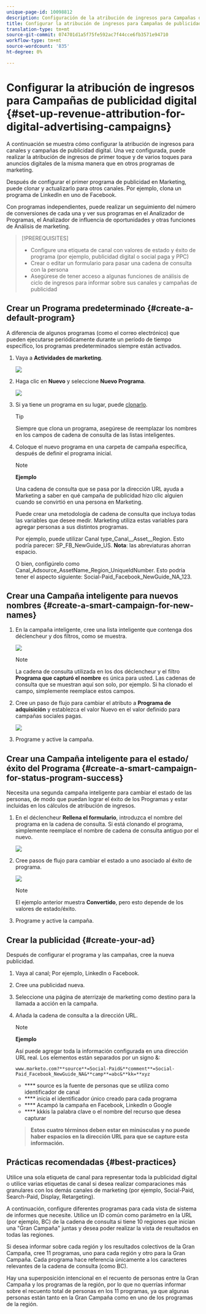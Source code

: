```yaml
---
unique-page-id: 10098812
description: Configuración de la atribución de ingresos para Campañas de publicidad digital - Documentos de marketing - Documentación del producto
title: Configurar la atribución de ingresos para Campañas de publicidad digital
translation-type: tm+mt
source-git-commit: 074701d1a5f75fe592ac7f44cce6fb3571e94710
workflow-type: tm+mt
source-wordcount: '835'
ht-degree: 0%

---
```



# Configurar la atribución de ingresos para Campañas de publicidad digital {#set-up-revenue-attribution-for-digital-advertising-campaigns}

A continuación se muestra cómo configurar la atribución de ingresos para canales y campañas de publicidad digital. Una vez configurada, puede realizar la atribución de ingresos de primer toque y de varios toques para anuncios digitales de la misma manera que en otros programas de marketing.

Después de configurar el primer programa de publicidad en Marketing, puede clonar y actualizarlo para otros canales. Por ejemplo, clona un programa de LinkedIn en uno de Facebook.

Con programas independientes, puede realizar un seguimiento del número de conversiones de cada una y ver sus programas en el Analizador de Programas, el Analizador de influencia de oportunidades y otras funciones de Análisis de marketing.

>[!PREREQUISITES]
>
>* Configure una etiqueta de canal con valores de estado y éxito de programa (por ejemplo, publicidad digital o social paga y PPC)
>* Crear o editar un formulario para pasar una cadena de consulta con la persona
>* Asegúrese de tener acceso a algunas funciones de análisis de ciclo de ingresos para informar sobre sus canales y campañas de publicidad


## Crear un Programa predeterminado {#create-a-default-program}

A diferencia de algunos programas (como el correo electrónico) que pueden ejecutarse periódicamente durante un período de tiempo específico, los programas predeterminados siempre están activados.

1. Vaya a **Actividades de marketing**.

   ![](assets/login-marketing-activities-5.png)

1. Haga clic en **Nuevo** y seleccione **Nuevo Programa**.

   ![](assets/image2016-3-14-15-52-0.png)

1. Si ya tiene un programa en su lugar, puede [clonarlo](/help/marketo/product-docs/core-marketo-concepts/programs/working-with-programs/clone-a-program.md).

   >[!TIP]
   >
   >Siempre que clona un programa, asegúrese de reemplazar los nombres en los campos de cadena de consulta de las listas inteligentes.

1. Coloque el nuevo programa en una carpeta de campaña específica, después de definir el programa inicial.

   >[!NOTE]
   >
   >**Ejemplo**
   >
   >Una cadena de consulta que se pasa por la dirección URL ayuda a Marketing a saber en qué campaña de publicidad hizo clic alguien cuando se convirtió en una persona en Marketing.
   >
   >Puede crear una metodología de cadena de consulta que incluya todas las variables que desee medir. Marketing utiliza estas variables para agregar personas a sus distintos programas.
   >
   >Por ejemplo, puede utilizar Canal type_Canal__Asset__Region. Esto podría parecer: SP_FB_NewGuide_US. **Nota**: las abreviaturas ahorran espacio.
   >
   >O bien, configúrelo como Canal_Adsource_AssetName_Region_UniqueIdNumber. Esto podría tener el aspecto siguiente: Social-Paid_Facebook_NewGuide_NA_123.

## Crear una Campaña inteligente para nuevos nombres {#create-a-smart-campaign-for-new-names}

1. En la campaña inteligente, cree una lista inteligente que contenga dos déclencheur y dos filtros, como se muestra.

   ![](assets/image2016-3-23-13-3a59-3a24.png)

   >[!NOTE]
   >
   >La cadena de consulta utilizada en los dos déclencheur y el filtro **Programa que capturó el nombre** es única para usted. Las cadenas de consulta que se muestran aquí son solo, por ejemplo. Si ha clonado el campo, simplemente reemplace estos campos.

1. Cree un paso de flujo para cambiar el atributo a **Programa de adquisición** y establezca el valor Nuevo en el valor definido para campañas sociales pagas.

   ![](assets/image2016-3-14-14-3a58-3a6.png)

1. Programe y active la campaña.

## Crear una Campaña inteligente para el estado/éxito del Programa {#create-a-smart-campaign-for-status-program-success}

Necesita una segunda campaña inteligente para cambiar el estado de las personas, de modo que puedan lograr el éxito de los Programas y estar incluidas en los cálculos de atribución de ingresos.

1. En el déclencheur **Rellena el formulario**, introduzca el nombre del programa en la cadena de consulta. Si está clonando el programa, simplemente reemplace el nombre de cadena de consulta antiguo por el nuevo.

   ![](assets/image2016-3-23-14-3a7-3a20.png)

1. Cree pasos de flujo para cambiar el estado a uno asociado al éxito de programa.

   ![](assets/image2016-3-14-15-3a9-3a29.png)

   >[!NOTE]
   >
   >El ejemplo anterior muestra **Convertido**, pero esto depende de los valores de estado/éxito.

1. Programe y active la campaña.

## Crear la publicidad {#create-your-ad}

Después de configurar el programa y las campañas, cree la nueva publicidad.

1. Vaya al canal; Por ejemplo, LinkedIn o Facebook.
1. Cree una publicidad nueva.
1. Seleccione una página de aterrizaje de marketing como destino para la llamada a acción en la campaña.
1. Añada la cadena de consulta a la dirección URL.

   >[!NOTE]
   >
   >**Ejemplo**
   >
   >Así puede agregar toda la información configurada en una dirección URL real. Los elementos están separados por un signo &amp;:
   >
   >`www.marketo.com?**source**=Social-Paid&**comment**=Social-Paid_Facebook_NewGuide_NA&**camp**=abc&**kk=**xyz`
   >
   >* **** source es la fuente de personas que se utiliza como identificador de canal
   >* **** inicia el identificador único creado para cada programa
   >* **** Acampó la campaña en Facebook, LinkedIn o Google
   >* **** kkkis la palabra clave o el nombre del recurso que desea capturar

   >
   >**Estos cuatro términos deben estar en minúsculas y no puede haber espacios en la dirección URL para que se capture esta información.**

## Prácticas recomendadas {#best-practices}

Utilice una sola etiqueta de canal para representar toda la publicidad digital o utilice varias etiquetas de canal si desea realizar comparaciones más granulares con los demás canales de marketing (por ejemplo, Social-Paid, Search-Paid, Display, Retargeting).

A continuación, configure diferentes programas para cada vista de sistema de informes que necesite. Utilice un ID común como parámetro en la URL (por ejemplo, BC) de la cadena de consulta si tiene 10 regiones que inician una &quot;Gran Campaña&quot; juntas y desea poder realizar la vista de resultados en todas las regiones.

Si desea informar sobre cada región y los resultados colectivos de la Gran Campaña, cree 11 programas, uno para cada región y otro para la Gran Campaña. Cada programa hace referencia únicamente a los caracteres relevantes de la cadena de consulta (como BC).

Hay una superposición intencional en el recuento de personas entre la Gran Campaña y los programas de la región, por lo que no querrías informar sobre el recuento total de personas en los 11 programas, ya que algunas personas están tanto en la Gran Campaña como en uno de los programas de la región.
